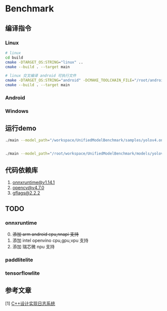 # Benchmark

## 编译指令
### Linux
```bash
# linux
cd build
cmake -DTARGET_OS:STRING="linux" ..
cmake --build . --target main

# linux 交叉编译 android 可执行文件
cmake -DTARGET_OS:STRING="android" -DCMAKE_TOOLCHAIN_FILE="/root/android_sdk/ndk/25.0.8775105/build/cmake/android.toolchain.cmake" -DANDROID_ABI="arm64-v8a" -DANDROID_PLATFORM=android-29 -G "Ninja" ..
cmake --build . --target main
```
### Android


### Windows


## 运行demo

```bash
./main --model_path="/workspace/UnifiedModelBenchmark/samples/yolov4.onnx" --image_path="/workspace/UnifiedModelBenchmark/samples/dog.jpg"


./main --model_path="/root/workspace/UnifiedModelBenchmark/models/yolov4.onnx" --image_shape="1x3x416x416" --image_path="/root/workspace/UnifiedModelBenchmark/samples/dog.jpg"
```



## 代码依赖库

1. onnxruntime@v1.14.1
2. opencv@v4.7.0
3. [gflags@2.2.2](https://github.com/gflags/gflags)

## TODO

### onnxruntime

0. ~~添加 arm android cpu,nnapi 支持~~
1. 添加 intel openvino cpu,gpu,vpu 支持
2. 添加 瑞芯微 npu 支持

### paddlitelite

### tensorflowlite

## 参考文章

[1] [C++设计实现日志系统](https://zhuanlan.zhihu.com/p/100082717)

